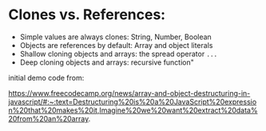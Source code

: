 # Clones vs. References:

- Simple values are always clones: String, Number, Boolean
- Objects are references by default: Array and object literals
- Shallow cloning objects and arrays: the spread operator `...`
- Deep cloning objects and arrays: recursive function"

initial demo code from:

https://www.freecodecamp.org/news/array-and-object-destructuring-in-javascript/#:~:text=Destructuring%20is%20a%20JavaScript%20expression%20that%20makes%20it,Imagine%20we%20want%20extract%20data%20from%20an%20array.
